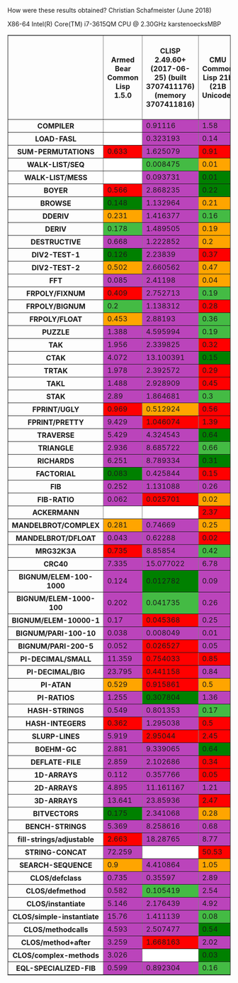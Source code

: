
How were these results obtained?  Christian Schafmeister (June 2018)



<!DOCTYPE html PUBLIC "-//W3C//DTD XHTML 1.0 Strict//EN" "http://www.w3.org/TR/xhtml1/DTD/xhtml1-strict.dtd">
<p>X86-64 Intel(R) Core(TM) i7-3615QM CPU @ 2.30GHz karstenoecksMBP</p><table border='1'><tr><td style='max-width: 100px;'></td><th>Armed Bear Common Lisp 1.5.0</th><th>CLISP 2.49.60+ (2017-06-25) (built 3707411176) (memory 3707411816)</th><th>CMU Common Lisp 21b (21B Unicode)</th><th>CMU Common Lisp 21c (21C Unicode)</th><th>Clozure Common Lisp Version 1.12-dev/v1.12-dev.0-20-g47fd1930  (DarwinX8664)</th><th>ECL 16.1.3</th><th>GNU Common Lisp (GCL) GCL 2.6.12</th><th>International Allegro CL Free Express Edition 10.0 [Mac OS X (Intel)] (Mar 24, 2017 19:50)</th><th>International Allegro CL Free Express Edition 10.1 [32-bit Mac OS X (Intel)] (Oct 30, 2017 12:55)</th><th>LispWorks Personal Edition 6.1.1</th><th>SBCL 1.3.19</th><th>clasp cclasp-boehm-FRGO_CLASP_DEV_FOREIGN_DATA_002-1212-g7a6472a72</th><th>clasp cclasp-boehm-FRGO_CLASP_DEV_FOREIGN_DATA_002-1815-g7f4e661b2</th><th>clasp cclasp-boehm-FRGO_CLASP_DEV_FOREIGN_DATA_002-1855-g5235ae840</th></tr><tr><th>COMPILER</th><td style='background-color: #fff;'></td><td style='background-color: #b4b;'>0.91116</td><td style='background-color: #b4b;'>1.58</td><td style='background-color: #b4b;'>0.86</td><td style='background-color: #b4b;'>0.851327</td><td style='background-color: #b4b;'>1.082</td><td style='background-color: GREEN;'>0.09</td><td style='background-color: #b4b;'>0.68</td><td style='background-color: #b4b;'>0.57</td><td style='background-color: #b4b;'>0.518</td><td style='background-color: #b4b;'>1.009</td><td style='background-color: #b4b;'>130.18564</td><td style='background-color: #b4b;'>130.02193</td><td style='background-color: #b4b;'>105.2658</td></tr><tr><th>LOAD-FASL</th><td style='background-color: #fff;'></td><td style='background-color: #b4b;'>0.323193</td><td style='background-color: #b4b;'>0.14</td><td style='background-color: #b4b;'>0.12</td><td style='background-color: #b4b;'>0.124536</td><td style='background-color: #b4b;'>0.11</td><td style='background-color: GREEN;'>0.01</td><td style='background-color: #b4b;'>0.13</td><td style='background-color: #b4b;'>0.11</td><td style='background-color: #b4b;'>0.132</td><td style='background-color: #b4b;'>0.19</td><td style='background-color: #b4b;'>0.90173626</td><td style='background-color: #b4b;'>0.16898806</td><td style='background-color: #b4b;'>0.18405464</td></tr><tr><th>SUM-PERMUTATIONS</th><td style='background-color: RED;'>0.633</td><td style='background-color: #b4b;'>1.625079</td><td style='background-color: RED;'>0.91</td><td style='background-color: RED;'>0.82</td><td style='background-color: #b4b;'>1.573237</td><td style='background-color: RED;'>0.709</td><td style='background-color: RED;'>0.87</td><td style='background-color: RED;'>0.59</td><td style='background-color: RED;'>0.87</td><td style='background-color: #fff;'></td><td style='background-color: GREEN;'>0.257</td><td style='background-color: #b4b;'>7.117401</td><td style='background-color: #b4b;'>2.3196971</td><td style='background-color: #b4b;'>1.9622355</td></tr><tr><th>WALK-LIST/SEQ</th><td style='background-color: #fff;'></td><td style='background-color: #4b4;'>0.008475</td><td style='background-color: ORANGE;'>0.01</td><td style='background-color: ORANGE;'>0.01</td><td style='background-color: #4b4;'>0.007671</td><td style='background-color: ORANGE;'>0.01</td><td style='background-color: RED;'>0.02</td><td style='background-color: #fff;'></td><td style='background-color: #fff;'></td><td style='background-color: #fff;'></td><td style='background-color: GREEN;'>0.006</td><td style='background-color: #b4b;'>0.14908162</td><td style='background-color: #b4b;'>0.17965353</td><td style='background-color: #b4b;'>0.17842026</td></tr><tr><th>WALK-LIST/MESS</th><td style='background-color: #fff;'></td><td style='background-color: #b4b;'>0.093731</td><td style='background-color: GREEN;'>0.01</td><td style='background-color: ORANGE;'>0.02</td><td style='background-color: ORANGE;'>0.018417</td><td style='background-color: #b4b;'>0.045</td><td style='background-color: GREEN;'>0.01</td><td style='background-color: #fff;'></td><td style='background-color: #fff;'></td><td style='background-color: #fff;'></td><td style='background-color: #4b4;'>0.014</td><td style='background-color: #fff;'></td><td style='background-color: #fff;'></td><td style='background-color: #fff;'></td></tr><tr><th>BOYER</th><td style='background-color: RED;'>0.566</td><td style='background-color: #b4b;'>2.868235</td><td style='background-color: GREEN;'>0.22</td><td style='background-color: GREEN;'>0.22</td><td style='background-color: #b4b;'>0.922835</td><td style='background-color: #b4b;'>1.123</td><td style='background-color: GREEN;'>0.23</td><td style='background-color: RED;'>0.42</td><td style='background-color: #4b4;'>0.32</td><td style='background-color: RED;'>0.425</td><td style='background-color: GREEN;'>0.201</td><td style='background-color: #b4b;'>3.0634224</td><td style='background-color: #b4b;'>1.1952511</td><td style='background-color: #b4b;'>1.1210427</td></tr><tr><th>BROWSE</th><td style='background-color: GREEN;'>0.148</td><td style='background-color: #b4b;'>1.132964</td><td style='background-color: ORANGE;'>0.21</td><td style='background-color: #4b4;'>0.2</td><td style='background-color: RED;'>0.304233</td><td style='background-color: RED;'>0.284</td><td style='background-color: GREEN;'>0.15</td><td style='background-color: RED;'>0.28</td><td style='background-color: #4b4;'>0.16</td><td style='background-color: #4b4;'>0.175</td><td style='background-color: GREEN;'>0.125</td><td style='background-color: #b4b;'>1.540497</td><td style='background-color: RED;'>0.4533729</td><td style='background-color: RED;'>0.4497367</td></tr><tr><th>DDERIV</th><td style='background-color: ORANGE;'>0.231</td><td style='background-color: #b4b;'>1.416377</td><td style='background-color: #4b4;'>0.16</td><td style='background-color: #4b4;'>0.15</td><td style='background-color: ORANGE;'>0.234023</td><td style='background-color: #b4b;'>0.706</td><td style='background-color: #4b4;'>0.15</td><td style='background-color: RED;'>0.24</td><td style='background-color: ORANGE;'>0.19</td><td style='background-color: ORANGE;'>0.202</td><td style='background-color: GREEN;'>0.118</td><td style='background-color: #b4b;'>1.291915</td><td style='background-color: #b4b;'>0.9131216</td><td style='background-color: #b4b;'>0.7912851</td></tr><tr><th>DERIV</th><td style='background-color: #4b4;'>0.178</td><td style='background-color: #b4b;'>1.489505</td><td style='background-color: ORANGE;'>0.19</td><td style='background-color: #4b4;'>0.17</td><td style='background-color: RED;'>0.252435</td><td style='background-color: #b4b;'>0.69</td><td style='background-color: #4b4;'>0.15</td><td style='background-color: ORANGE;'>0.23</td><td style='background-color: #4b4;'>0.17</td><td style='background-color: ORANGE;'>0.196</td><td style='background-color: GREEN;'>0.116</td><td style='background-color: #b4b;'>1.4520442</td><td style='background-color: #b4b;'>0.8991261</td><td style='background-color: #b4b;'>0.8213726</td></tr><tr><th>DESTRUCTIVE</th><td style='background-color: #b4b;'>0.668</td><td style='background-color: #b4b;'>1.222852</td><td style='background-color: ORANGE;'>0.2</td><td style='background-color: ORANGE;'>0.19</td><td style='background-color: RED;'>0.206367</td><td style='background-color: #b4b;'>0.437</td><td style='background-color: GREEN;'>0.1</td><td style='background-color: RED;'>0.22</td><td style='background-color: RED;'>0.21</td><td style='background-color: ORANGE;'>0.176</td><td style='background-color: GREEN;'>0.109</td><td style='background-color: #b4b;'>1.2996838</td><td style='background-color: RED;'>0.34045058</td><td style='background-color: RED;'>0.30885664</td></tr><tr><th>DIV2-TEST-1</th><td style='background-color: GREEN;'>0.126</td><td style='background-color: #b4b;'>2.23839</td><td style='background-color: RED;'>0.37</td><td style='background-color: RED;'>0.34</td><td style='background-color: RED;'>0.410792</td><td style='background-color: #b4b;'>0.768</td><td style='background-color: ORANGE;'>0.23</td><td style='background-color: RED;'>0.27</td><td style='background-color: ORANGE;'>0.24</td><td style='background-color: RED;'>0.369</td><td style='background-color: #4b4;'>0.183</td><td style='background-color: #b4b;'>4.3358493</td><td style='background-color: #b4b;'>1.1646844</td><td style='background-color: #b4b;'>1.5431376</td></tr><tr><th>DIV2-TEST-2</th><td style='background-color: ORANGE;'>0.502</td><td style='background-color: #b4b;'>2.660562</td><td style='background-color: ORANGE;'>0.47</td><td style='background-color: ORANGE;'>0.43</td><td style='background-color: RED;'>0.535293</td><td style='background-color: #b4b;'>1.493</td><td style='background-color: RED;'>0.53</td><td style='background-color: RED;'>0.55</td><td style='background-color: ORANGE;'>0.45</td><td style='background-color: #4b4;'>0.417</td><td style='background-color: GREEN;'>0.264</td><td style='background-color: #b4b;'>4.084205</td><td style='background-color: #b4b;'>1.8256881</td><td style='background-color: #b4b;'>1.8384475</td></tr><tr><th>FFT</th><td style='background-color: #b4b;'>0.085</td><td style='background-color: #b4b;'>2.41198</td><td style='background-color: ORANGE;'>0.04</td><td style='background-color: #4b4;'>0.03</td><td style='background-color: RED;'>0.058986</td><td style='background-color: #b4b;'>0.653</td><td style='background-color: #b4b;'>0.49</td><td style='background-color: #b4b;'>1.36</td><td style='background-color: #b4b;'>0.67</td><td style='background-color: #b4b;'>0.602</td><td style='background-color: GREEN;'>0.02</td><td style='background-color: #b4b;'>2.770257</td><td style='background-color: #b4b;'>1.8886076</td><td style='background-color: #b4b;'>0.7072178</td></tr><tr><th>FRPOLY/FIXNUM</th><td style='background-color: RED;'>0.409</td><td style='background-color: #b4b;'>2.752713</td><td style='background-color: #4b4;'>0.19</td><td style='background-color: GREEN;'>0.17</td><td style='background-color: RED;'>0.412657</td><td style='background-color: #b4b;'>0.972</td><td style='background-color: GREEN;'>0.14</td><td style='background-color: RED;'>0.39</td><td style='background-color: ORANGE;'>0.25</td><td style='background-color: ORANGE;'>0.27</td><td style='background-color: GREEN;'>0.172</td><td style='background-color: #b4b;'>6.56075</td><td style='background-color: #b4b;'>3.7565346</td><td style='background-color: #b4b;'>3.98628</td></tr><tr><th>FRPOLY/BIGNUM</th><td style='background-color: #4b4;'>0.2</td><td style='background-color: #b4b;'>1.138312</td><td style='background-color: RED;'>0.28</td><td style='background-color: ORANGE;'>0.24</td><td style='background-color: RED;'>0.527611</td><td style='background-color: RED;'>0.374</td><td style='background-color: #b4b;'>0.6</td><td style='background-color: RED;'>0.33</td><td style='background-color: ORANGE;'>0.26</td><td style='background-color: RED;'>0.386</td><td style='background-color: GREEN;'>0.134</td><td style='background-color: #b4b;'>2.640192</td><td style='background-color: #b4b;'>1.7932048</td><td style='background-color: #b4b;'>1.6488165</td></tr><tr><th>FRPOLY/FLOAT</th><td style='background-color: ORANGE;'>0.453</td><td style='background-color: #b4b;'>2.88193</td><td style='background-color: #4b4;'>0.36</td><td style='background-color: #4b4;'>0.33</td><td style='background-color: RED;'>0.557531</td><td style='background-color: #b4b;'>1.023</td><td style='background-color: GREEN;'>0.24</td><td style='background-color: RED;'>0.5</td><td style='background-color: #4b4;'>0.35</td><td style='background-color: ORANGE;'>0.399</td><td style='background-color: GREEN;'>0.273</td><td style='background-color: #b4b;'>5.11925</td><td style='background-color: #b4b;'>2.4277158</td><td style='background-color: #b4b;'>2.343907</td></tr><tr><th>PUZZLE</th><td style='background-color: #b4b;'>1.388</td><td style='background-color: #b4b;'>4.595994</td><td style='background-color: #4b4;'>0.19</td><td style='background-color: GREEN;'>0.15</td><td style='background-color: RED;'>0.479457</td><td style='background-color: #b4b;'>2.208</td><td style='background-color: #4b4;'>0.24</td><td style='background-color: #b4b;'>2.7</td><td style='background-color: #b4b;'>1.65</td><td style='background-color: #b4b;'>1.053</td><td style='background-color: GREEN;'>0.157</td><td style='background-color: #b4b;'>9.510586</td><td style='background-color: #b4b;'>3.197387</td><td style='background-color: #b4b;'>1.423978</td></tr><tr><th>TAK</th><td style='background-color: #b4b;'>1.956</td><td style='background-color: #b4b;'>2.339825</td><td style='background-color: RED;'>0.32</td><td style='background-color: RED;'>0.28</td><td style='background-color: GREEN;'>0.082701</td><td style='background-color: #b4b;'>1.322</td><td style='background-color: RED;'>0.3</td><td style='background-color: RED;'>0.18</td><td style='background-color: RED;'>0.18</td><td style='background-color: ORANGE;'>0.151</td><td style='background-color: ORANGE;'>0.14</td><td style='background-color: #b4b;'>1.6712415</td><td style='background-color: #b4b;'>0.7684502</td><td style='background-color: #b4b;'>0.83642954</td></tr><tr><th>CTAK</th><td style='background-color: #b4b;'>4.072</td><td style='background-color: #b4b;'>13.100391</td><td style='background-color: GREEN;'>0.15</td><td style='background-color: GREEN;'>0.13</td><td style='background-color: RED;'>0.347228</td><td style='background-color: #b4b;'>1.364</td><td style='background-color: #b4b;'>4.72</td><td style='background-color: RED;'>0.38</td><td style='background-color: RED;'>0.39</td><td style='background-color: GREEN;'>0.145</td><td style='background-color: ORANGE;'>0.218</td><td style='background-color: #b4b;'>90.550835</td><td style='background-color: #b4b;'>78.47339</td><td style='background-color: #b4b;'>77.954796</td></tr><tr><th>TRTAK</th><td style='background-color: #b4b;'>1.978</td><td style='background-color: #b4b;'>2.392572</td><td style='background-color: RED;'>0.29</td><td style='background-color: RED;'>0.28</td><td style='background-color: GREEN;'>0.083853</td><td style='background-color: #b4b;'>1.344</td><td style='background-color: RED;'>0.3</td><td style='background-color: RED;'>0.19</td><td style='background-color: RED;'>0.18</td><td style='background-color: ORANGE;'>0.143</td><td style='background-color: ORANGE;'>0.139</td><td style='background-color: #b4b;'>1.8113798</td><td style='background-color: #b4b;'>0.7574214</td><td style='background-color: #b4b;'>0.7356368</td></tr><tr><th>TAKL</th><td style='background-color: #b4b;'>1.488</td><td style='background-color: #b4b;'>2.928909</td><td style='background-color: RED;'>0.45</td><td style='background-color: RED;'>0.37</td><td style='background-color: #4b4;'>0.26505</td><td style='background-color: #b4b;'>0.871</td><td style='background-color: GREEN;'>0.18</td><td style='background-color: RED;'>0.51</td><td style='background-color: RED;'>0.58</td><td style='background-color: GREEN;'>0.17</td><td style='background-color: RED;'>0.407</td><td style='background-color: #b4b;'>4.4446373</td><td style='background-color: #b4b;'>2.0139492</td><td style='background-color: #b4b;'>1.8171562</td></tr><tr><th>STAK</th><td style='background-color: #b4b;'>2.89</td><td style='background-color: #b4b;'>1.864681</td><td style='background-color: #4b4;'>0.3</td><td style='background-color: #4b4;'>0.29</td><td style='background-color: RED;'>0.541271</td><td style='background-color: #b4b;'>1.094</td><td style='background-color: #4b4;'>0.25</td><td style='background-color: RED;'>0.73</td><td style='background-color: RED;'>0.74</td><td style='background-color: #4b4;'>0.281</td><td style='background-color: GREEN;'>0.197</td><td style='background-color: #b4b;'>10.359367</td><td style='background-color: #b4b;'>8.087284</td><td style='background-color: #b4b;'>7.3820157</td></tr><tr><th>FPRINT/UGLY</th><td style='background-color: RED;'>0.969</td><td style='background-color: ORANGE;'>0.512924</td><td style='background-color: RED;'>0.56</td><td style='background-color: RED;'>0.6</td><td style='background-color: #b4b;'>1.58361</td><td style='background-color: #b4b;'>1.585</td><td style='background-color: RED;'>0.57</td><td style='background-color: GREEN;'>0.29</td><td style='background-color: GREEN;'>0.26</td><td style='background-color: RED;'>0.914</td><td style='background-color: ORANGE;'>0.46</td><td style='background-color: #b4b;'>2.8981946</td><td style='background-color: #b4b;'>2.9136956</td><td style='background-color: #b4b;'>3.0861437</td></tr><tr><th>FPRINT/PRETTY</th><td style='background-color: #b4b;'>9.429</td><td style='background-color: RED;'>1.046074</td><td style='background-color: RED;'>1.39</td><td style='background-color: RED;'>1.39</td><td style='background-color: #b4b;'>1.819929</td><td style='background-color: #b4b;'>6.299</td><td style='background-color: GREEN;'>0.38</td><td style='background-color: RED;'>0.78</td><td style='background-color: ORANGE;'>0.75</td><td style='background-color: #b4b;'>2.514</td><td style='background-color: RED;'>0.838</td><td style='background-color: #b4b;'>78.03398</td><td style='background-color: #b4b;'>30.354357</td><td style='background-color: #b4b;'>23.680075</td></tr><tr><th>TRAVERSE</th><td style='background-color: #b4b;'>5.429</td><td style='background-color: #b4b;'>4.324543</td><td style='background-color: GREEN;'>0.64</td><td style='background-color: GREEN;'>0.6</td><td style='background-color: #4b4;'>0.804066</td><td style='background-color: #b4b;'>2.739</td><td style='background-color: GREEN;'>0.58</td><td style='background-color: ORANGE;'>1.06</td><td style='background-color: ORANGE;'>1.06</td><td style='background-color: #4b4;'>0.727</td><td style='background-color: GREEN;'>0.608</td><td style='background-color: #b4b;'>26.118906</td><td style='background-color: #b4b;'>20.020092</td><td style='background-color: #b4b;'>5.01429</td></tr><tr><th>TRIANGLE</th><td style='background-color: #b4b;'>2.936</td><td style='background-color: #b4b;'>8.685722</td><td style='background-color: #4b4;'>0.66</td><td style='background-color: GREEN;'>0.6</td><td style='background-color: GREEN;'>0.610619</td><td style='background-color: #b4b;'>3.109</td><td style='background-color: #4b4;'>0.71</td><td style='background-color: #b4b;'>2.14</td><td style='background-color: RED;'>1.34</td><td style='background-color: ORANGE;'>0.952</td><td style='background-color: GREEN;'>0.507</td><td style='background-color: #b4b;'>6.742561</td><td style='background-color: #b4b;'>17.80549</td><td style='background-color: #b4b;'>2.1325517</td></tr><tr><th>RICHARDS</th><td style='background-color: #b4b;'>6.251</td><td style='background-color: #b4b;'>8.789334</td><td style='background-color: GREEN;'>0.31</td><td style='background-color: GREEN;'>0.3</td><td style='background-color: RED;'>0.893225</td><td style='background-color: #b4b;'>4.586</td><td style='background-color: GREEN;'>0.35</td><td style='background-color: #b4b;'>1.66</td><td style='background-color: #b4b;'>1.74</td><td style='background-color: #b4b;'>1.233</td><td style='background-color: GREEN;'>0.343</td><td style='background-color: #b4b;'>16.274948</td><td style='background-color: #b4b;'>8.751035</td><td style='background-color: #b4b;'>8.098805</td></tr><tr><th>FACTORIAL</th><td style='background-color: GREEN;'>0.083</td><td style='background-color: #b4b;'>0.425844</td><td style='background-color: RED;'>0.15</td><td style='background-color: ORANGE;'>0.12</td><td style='background-color: #4b4;'>0.106827</td><td style='background-color: ORANGE;'>0.139</td><td style='background-color: RED;'>0.27</td><td style='background-color: RED;'>0.2</td><td style='background-color: RED;'>0.21</td><td style='background-color: RED;'>0.173</td><td style='background-color: GREEN;'>0.071</td><td style='background-color: #b4b;'>0.5177322</td><td style='background-color: #b4b;'>0.5665257</td><td style='background-color: #b4b;'>0.50251627</td></tr><tr><th>FIB</th><td style='background-color: #b4b;'>0.252</td><td style='background-color: #b4b;'>1.131088</td><td style='background-color: #b4b;'>0.26</td><td style='background-color: #b4b;'>0.25</td><td style='background-color: GREEN;'>0.042886</td><td style='background-color: #b4b;'>0.517</td><td style='background-color: ORANGE;'>0.08</td><td style='background-color: ORANGE;'>0.08</td><td style='background-color: ORANGE;'>0.07</td><td style='background-color: ORANGE;'>0.08</td><td style='background-color: RED;'>0.128</td><td style='background-color: #b4b;'>0.31773672</td><td style='background-color: #b4b;'>0.27542576</td><td style='background-color: #b4b;'>0.2943802</td></tr><tr><th>FIB-RATIO</th><td style='background-color: #b4b;'>0.062</td><td style='background-color: RED;'>0.025701</td><td style='background-color: ORANGE;'>0.02</td><td style='background-color: ORANGE;'>0.02</td><td style='background-color: RED;'>0.02232</td><td style='background-color: #b4b;'>0.046</td><td style='background-color: #b4b;'>1.41</td><td style='background-color: GREEN;'>0.01</td><td style='background-color: GREEN;'>0.01</td><td style='background-color: RED;'>0.037</td><td style='background-color: #4b4;'>0.014</td><td style='background-color: #fff;'></td><td style='background-color: #fff;'></td><td style='background-color: #fff;'></td></tr><tr><th>ACKERMANN</th><td style='background-color: #fff;'></td><td style='background-color: #fff;'></td><td style='background-color: RED;'>2.37</td><td style='background-color: RED;'>2.08</td><td style='background-color: GREEN;'>0.59432</td><td style='background-color: #b4b;'>5.698</td><td style='background-color: RED;'>1.26</td><td style='background-color: ORANGE;'>1.07</td><td style='background-color: ORANGE;'>1.07</td><td style='background-color: GREEN;'>0.667</td><td style='background-color: RED;'>2.286</td><td style='background-color: #b4b;'>15.047648</td><td style='background-color: #b4b;'>6.960353</td><td style='background-color: #b4b;'>6.4944506</td></tr><tr><th>MANDELBROT/COMPLEX</th><td style='background-color: ORANGE;'>0.281</td><td style='background-color: #b4b;'>0.74669</td><td style='background-color: ORANGE;'>0.25</td><td style='background-color: ORANGE;'>0.25</td><td style='background-color: ORANGE;'>0.287113</td><td style='background-color: RED;'>0.361</td><td style='background-color: GREEN;'>0.17</td><td style='background-color: GREEN;'>0.16</td><td style='background-color: GREEN;'>0.18</td><td style='background-color: RED;'>0.565</td><td style='background-color: GREEN;'>0.15</td><td style='background-color: #fff;'></td><td style='background-color: #fff;'></td><td style='background-color: #fff;'></td></tr><tr><th>MANDELBROT/DFLOAT</th><td style='background-color: #b4b;'>0.043</td><td style='background-color: #b4b;'>0.62288</td><td style='background-color: RED;'>0.02</td><td style='background-color: ORANGE;'>0.01</td><td style='background-color: #b4b;'>0.026685</td><td style='background-color: #b4b;'>0.377</td><td style='background-color: #b4b;'>0.12</td><td style='background-color: #b4b;'>0.12</td><td style='background-color: #b4b;'>0.13</td><td style='background-color: #b4b;'>0.137</td><td style='background-color: GREEN;'>0.006</td><td style='background-color: #b4b;'>0.6466906</td><td style='background-color: #b4b;'>0.30757698</td><td style='background-color: #b4b;'>0.2801186</td></tr><tr><th>MRG32K3A</th><td style='background-color: RED;'>0.735</td><td style='background-color: #b4b;'>8.85854</td><td style='background-color: #4b4;'>0.42</td><td style='background-color: #4b4;'>0.39</td><td style='background-color: #b4b;'>4.302277</td><td style='background-color: #b4b;'>1.36</td><td style='background-color: #b4b;'>9.48</td><td style='background-color: GREEN;'>0.29</td><td style='background-color: GREEN;'>0.31</td><td style='background-color: #b4b;'>2.746</td><td style='background-color: #4b4;'>0.412</td><td style='background-color: #b4b;'>5.605691</td><td style='background-color: #b4b;'>1.2280335</td><td style='background-color: RED;'>0.99000144</td></tr><tr><th>CRC40</th><td style='background-color: #b4b;'>7.335</td><td style='background-color: #b4b;'>15.077022</td><td style='background-color: #b4b;'>6.78</td><td style='background-color: #b4b;'>6.11</td><td style='background-color: RED;'>1.223005</td><td style='background-color: #b4b;'>5.016</td><td style='background-color: #b4b;'>1.27</td><td style='background-color: #b4b;'>7.73</td><td style='background-color: #b4b;'>7.89</td><td style='background-color: #b4b;'>17.791</td><td style='background-color: GREEN;'>0.312</td><td style='background-color: #b4b;'>111.241005</td><td style='background-color: #b4b;'>98.97776</td><td style='background-color: #b4b;'>96.253654</td></tr><tr><th>BIGNUM/ELEM-100-1000</th><td style='background-color: #b4b;'>0.124</td><td style='background-color: GREEN;'>0.012782</td><td style='background-color: #b4b;'>0.09</td><td style='background-color: #b4b;'>0.08</td><td style='background-color: #b4b;'>0.565293</td><td style='background-color: #4b4;'>0.018</td><td style='background-color: #b4b;'>0.43</td><td style='background-color: #b4b;'>0.1</td><td style='background-color: #b4b;'>0.11</td><td style='background-color: #b4b;'>0.162</td><td style='background-color: RED;'>0.038</td><td style='background-color: #b4b;'>0.09153065</td><td style='background-color: #b4b;'>0.088254385</td><td style='background-color: #b4b;'>0.07581683</td></tr><tr><th>BIGNUM/ELEM-1000-100</th><td style='background-color: #b4b;'>0.202</td><td style='background-color: #4b4;'>0.041735</td><td style='background-color: #b4b;'>0.26</td><td style='background-color: #b4b;'>0.22</td><td style='background-color: #b4b;'>3.679019</td><td style='background-color: GREEN;'>0.028</td><td style='background-color: #b4b;'>0.51</td><td style='background-color: #b4b;'>0.53</td><td style='background-color: #b4b;'>0.5</td><td style='background-color: #b4b;'>0.377</td><td style='background-color: RED;'>0.059</td><td style='background-color: GREEN;'>0.027068734</td><td style='background-color: GREEN;'>0.027842231</td><td style='background-color: GREEN;'>0.028599445</td></tr><tr><th>BIGNUM/ELEM-10000-1</th><td style='background-color: #b4b;'>0.17</td><td style='background-color: RED;'>0.045368</td><td style='background-color: #b4b;'>0.25</td><td style='background-color: #b4b;'>0.21</td><td style='background-color: #b4b;'>3.74501</td><td style='background-color: RED;'>0.035</td><td style='background-color: #b4b;'>0.1</td><td style='background-color: #b4b;'>0.7</td><td style='background-color: #b4b;'>0.68</td><td style='background-color: #b4b;'>0.385</td><td style='background-color: RED;'>0.035</td><td style='background-color: GREEN;'>0.017007206</td><td style='background-color: GREEN;'>0.017755361</td><td style='background-color: GREEN;'>0.018446743</td></tr><tr><th>BIGNUM/PARI-100-10</th><td style='background-color: #b4b;'>0.038</td><td style='background-color: #b4b;'>0.008049</td><td style='background-color: #b4b;'>0.01</td><td style='background-color: #b4b;'>0.01</td><td style='background-color: #b4b;'>0.370588</td><td style='background-color: #b4b;'>0.002</td><td style='background-color: GREEN;'>0.0</td><td style='background-color: #b4b;'>0.02</td><td style='background-color: #b4b;'>0.02</td><td style='background-color: #b4b;'>0.018</td><td style='background-color: #b4b;'>0.009</td><td style='background-color: #b4b;'>0.013545867</td><td style='background-color: #b4b;'>0.014183906</td><td style='background-color: #b4b;'>0.012484365</td></tr><tr><th>BIGNUM/PARI-200-5</th><td style='background-color: #b4b;'>0.052</td><td style='background-color: RED;'>0.026527</td><td style='background-color: #b4b;'>0.05</td><td style='background-color: #b4b;'>0.06</td><td style='background-color: #b4b;'>10.450658</td><td style='background-color: GREEN;'>0.008</td><td style='background-color: #b4b;'>0.04</td><td style='background-color: #b4b;'>0.11</td><td style='background-color: #b4b;'>0.1</td><td style='background-color: #b4b;'>0.058</td><td style='background-color: RED;'>0.025</td><td style='background-color: RED;'>0.01979762</td><td style='background-color: RED;'>0.024350137</td><td style='background-color: RED;'>0.018094722</td></tr><tr><th>PI-DECIMAL/SMALL</th><td style='background-color: #b4b;'>11.359</td><td style='background-color: RED;'>0.754033</td><td style='background-color: RED;'>0.85</td><td style='background-color: RED;'>0.76</td><td style='background-color: #b4b;'>1.264732</td><td style='background-color: #b4b;'>1.526</td><td style='background-color: #b4b;'>56.94</td><td style='background-color: RED;'>0.78</td><td style='background-color: RED;'>0.72</td><td style='background-color: #b4b;'>5.732</td><td style='background-color: GREEN;'>0.295</td><td style='background-color: #fff;'></td><td style='background-color: #fff;'></td><td style='background-color: #fff;'></td></tr><tr><th>PI-DECIMAL/BIG</th><td style='background-color: #b4b;'>23.795</td><td style='background-color: RED;'>0.441158</td><td style='background-color: #b4b;'>0.84</td><td style='background-color: #b4b;'>0.74</td><td style='background-color: #b4b;'>1.54468</td><td style='background-color: #b4b;'>1.108</td><td style='background-color: #b4b;'>35.06</td><td style='background-color: #b4b;'>0.77</td><td style='background-color: #b4b;'>0.7</td><td style='background-color: #b4b;'>7.27</td><td style='background-color: GREEN;'>0.122</td><td style='background-color: #fff;'></td><td style='background-color: #fff;'></td><td style='background-color: #fff;'></td></tr><tr><th>PI-ATAN</th><td style='background-color: ORANGE;'>0.529</td><td style='background-color: RED;'>0.915861</td><td style='background-color: ORANGE;'>0.5</td><td style='background-color: #4b4;'>0.43</td><td style='background-color: #b4b;'>1.375733</td><td style='background-color: GREEN;'>0.294</td><td style='background-color: #b4b;'>3.51</td><td style='background-color: RED;'>0.65</td><td style='background-color: RED;'>0.62</td><td style='background-color: RED;'>0.704</td><td style='background-color: ORANGE;'>0.476</td><td style='background-color: #fff;'></td><td style='background-color: #fff;'></td><td style='background-color: #fff;'></td></tr><tr><th>PI-RATIOS</th><td style='background-color: #b4b;'>1.255</td><td style='background-color: GREEN;'>0.307804</td><td style='background-color: #b4b;'>1.36</td><td style='background-color: #b4b;'>1.34</td><td style='background-color: #b4b;'>3.842425</td><td style='background-color: #4b4;'>0.458</td><td style='background-color: #b4b;'>11.33</td><td style='background-color: #b4b;'>1.39</td><td style='background-color: #b4b;'>1.3</td><td style='background-color: #b4b;'>2.556</td><td style='background-color: RED;'>0.63</td><td style='background-color: RED;'>1.1884718</td><td style='background-color: #b4b;'>1.2848881</td><td style='background-color: RED;'>1.1374128</td></tr><tr><th>HASH-STRINGS</th><td style='background-color: #b4b;'>0.549</td><td style='background-color: #b4b;'>0.801353</td><td style='background-color: #4b4;'>0.17</td><td style='background-color: #4b4;'>0.17</td><td style='background-color: #b4b;'>2.749757</td><td style='background-color: RED;'>0.364</td><td style='background-color: #b4b;'>0.96</td><td style='background-color: RED;'>0.23</td><td style='background-color: ORANGE;'>0.21</td><td style='background-color: RED;'>0.271</td><td style='background-color: GREEN;'>0.113</td><td style='background-color: #b4b;'>2.0933933</td><td style='background-color: #b4b;'>0.8741576</td><td style='background-color: #b4b;'>0.8137116</td></tr><tr><th>HASH-INTEGERS</th><td style='background-color: RED;'>0.362</td><td style='background-color: #b4b;'>1.295038</td><td style='background-color: RED;'>0.5</td><td style='background-color: RED;'>0.45</td><td style='background-color: #b4b;'>1.408069</td><td style='background-color: RED;'>0.551</td><td style='background-color: GREEN;'>0.22</td><td style='background-color: GREEN;'>0.18</td><td style='background-color: GREEN;'>0.19</td><td style='background-color: GREEN;'>0.216</td><td style='background-color: GREEN;'>0.198</td><td style='background-color: #b4b;'>1.5365052</td><td style='background-color: #b4b;'>1.134589</td><td style='background-color: #b4b;'>0.9390049</td></tr><tr><th>SLURP-LINES</th><td style='background-color: #b4b;'>5.919</td><td style='background-color: RED;'>2.95044</td><td style='background-color: RED;'>2.45</td><td style='background-color: RED;'>2.45</td><td style='background-color: #b4b;'>11.555142</td><td style='background-color: #b4b;'>7.34</td><td style='background-color: #b4b;'>6.73</td><td style='background-color: GREEN;'>1.23</td><td style='background-color: GREEN;'>1.24</td><td style='background-color: #4b4;'>1.778</td><td style='background-color: GREEN;'>1.216</td><td style='background-color: #b4b;'>52.293865</td><td style='background-color: #b4b;'>51.37444</td><td style='background-color: #b4b;'>47.2352</td></tr><tr><th>BOEHM-GC</th><td style='background-color: #b4b;'>2.881</td><td style='background-color: #b4b;'>9.339065</td><td style='background-color: GREEN;'>0.64</td><td style='background-color: GREEN;'>0.59</td><td style='background-color: #b4b;'>5.473692</td><td style='background-color: #b4b;'>4.014</td><td style='background-color: RED;'>1.11</td><td style='background-color: #4b4;'>0.67</td><td style='background-color: #4b4;'>0.73</td><td style='background-color: #fff;'></td><td style='background-color: GREEN;'>0.534</td><td style='background-color: #b4b;'>11.477028</td><td style='background-color: #b4b;'>10.623136</td><td style='background-color: #b4b;'>8.86781</td></tr><tr><th>DEFLATE-FILE</th><td style='background-color: #b4b;'>2.859</td><td style='background-color: #b4b;'>2.102686</td><td style='background-color: RED;'>0.34</td><td style='background-color: RED;'>0.28</td><td style='background-color: #4b4;'>0.166694</td><td style='background-color: #b4b;'>1.176</td><td style='background-color: #4b4;'>0.16</td><td style='background-color: #b4b;'>0.56</td><td style='background-color: #b4b;'>0.44</td><td style='background-color: RED;'>0.259</td><td style='background-color: GREEN;'>0.108</td><td style='background-color: #fff;'></td><td style='background-color: #fff;'></td><td style='background-color: #fff;'></td></tr><tr><th>1D-ARRAYS</th><td style='background-color: #b4b;'>0.112</td><td style='background-color: #b4b;'>0.357766</td><td style='background-color: RED;'>0.05</td><td style='background-color: RED;'>0.04</td><td style='background-color: GREEN;'>0.018637</td><td style='background-color: #b4b;'>0.106</td><td style='background-color: #b4b;'>0.13</td><td style='background-color: #b4b;'>0.09</td><td style='background-color: #b4b;'>0.08</td><td style='background-color: #fff;'></td><td style='background-color: GREEN;'>0.022</td><td style='background-color: #b4b;'>1.009913</td><td style='background-color: #b4b;'>0.34530258</td><td style='background-color: #b4b;'>0.17899525</td></tr><tr><th>2D-ARRAYS</th><td style='background-color: #b4b;'>4.895</td><td style='background-color: #b4b;'>11.161167</td><td style='background-color: #b4b;'>1.21</td><td style='background-color: #b4b;'>1.04</td><td style='background-color: RED;'>0.739018</td><td style='background-color: #b4b;'>3.389</td><td style='background-color: #b4b;'>2.44</td><td style='background-color: #b4b;'>7.63</td><td style='background-color: #b4b;'>4.03</td><td style='background-color: #fff;'></td><td style='background-color: GREEN;'>0.232</td><td style='background-color: #b4b;'>13.860003</td><td style='background-color: #b4b;'>11.35935</td><td style='background-color: #b4b;'>3.4040031</td></tr><tr><th>3D-ARRAYS</th><td style='background-color: #b4b;'>13.641</td><td style='background-color: #b4b;'>23.85936</td><td style='background-color: RED;'>2.47</td><td style='background-color: RED;'>2.2</td><td style='background-color: RED;'>1.575277</td><td style='background-color: #b4b;'>7.6</td><td style='background-color: #b4b;'>7.48</td><td style='background-color: #fff;'></td><td style='background-color: #fff;'></td><td style='background-color: #fff;'></td><td style='background-color: GREEN;'>0.705</td><td style='background-color: #b4b;'>32.424004</td><td style='background-color: #b4b;'>22.704441</td><td style='background-color: #b4b;'>7.229812</td></tr><tr><th>BITVECTORS</th><td style='background-color: GREEN;'>0.175</td><td style='background-color: #b4b;'>2.341068</td><td style='background-color: ORANGE;'>0.28</td><td style='background-color: ORANGE;'>0.29</td><td style='background-color: ORANGE;'>0.290175</td><td style='background-color: #b4b;'>2.173</td><td style='background-color: #b4b;'>1.6</td><td style='background-color: RED;'>0.51</td><td style='background-color: RED;'>0.53</td><td style='background-color: RED;'>0.457</td><td style='background-color: GREEN;'>0.174</td><td style='background-color: RED;'>0.5349737</td><td style='background-color: RED;'>0.5513308</td><td style='background-color: RED;'>0.58314484</td></tr><tr><th>BENCH-STRINGS</th><td style='background-color: #b4b;'>5.369</td><td style='background-color: #b4b;'>8.258616</td><td style='background-color: #b4b;'>0.68</td><td style='background-color: #b4b;'>0.75</td><td style='background-color: #b4b;'>0.852319</td><td style='background-color: #b4b;'>2.214</td><td style='background-color: #b4b;'>5.72</td><td style='background-color: #b4b;'>0.44</td><td style='background-color: #b4b;'>0.42</td><td style='background-color: #fff;'></td><td style='background-color: #b4b;'>0.878</td><td style='background-color: #b4b;'>0.24926035</td><td style='background-color: GREEN;'>0.010453181</td><td style='background-color: GREEN;'>0.011333099</td></tr><tr><th>fill-strings/adjustable</th><td style='background-color: RED;'>2.663</td><td style='background-color: #b4b;'>18.28765</td><td style='background-color: #b4b;'>8.77</td><td style='background-color: #b4b;'>8.7</td><td style='background-color: #b4b;'>12.893658</td><td style='background-color: #b4b;'>5.187</td><td style='background-color: GREEN;'>0.88</td><td style='background-color: #b4b;'>5.98</td><td style='background-color: #b4b;'>5.89</td><td style='background-color: #fff;'></td><td style='background-color: RED;'>2.309</td><td style='background-color: #b4b;'>21.35976</td><td style='background-color: #b4b;'>6.5573025</td><td style='background-color: #b4b;'>5.90665</td></tr><tr><th>STRING-CONCAT</th><td style='background-color: #b4b;'>72.259</td><td style='background-color: #fff;'></td><td style='background-color: RED;'>50.53</td><td style='background-color: RED;'>49.24</td><td style='background-color: #4b4;'>23.516285</td><td style='background-color: #4b4;'>26.214</td><td style='background-color: #b4b;'>135.07</td><td style='background-color: #fff;'></td><td style='background-color: #fff;'></td><td style='background-color: #fff;'></td><td style='background-color: GREEN;'>16.664</td><td style='background-color: RED;'>57.499844</td><td style='background-color: ORANGE;'>28.58343</td><td style='background-color: ORANGE;'>30.631477</td></tr><tr><th>SEARCH-SEQUENCE</th><td style='background-color: ORANGE;'>0.9</td><td style='background-color: #b4b;'>4.410864</td><td style='background-color: ORANGE;'>1.05</td><td style='background-color: ORANGE;'>0.99</td><td style='background-color: RED;'>1.385227</td><td style='background-color: RED;'>1.692</td><td style='background-color: #b4b;'>3.13</td><td style='background-color: #4b4;'>0.78</td><td style='background-color: #4b4;'>0.73</td><td style='background-color: #fff;'></td><td style='background-color: GREEN;'>0.543</td><td style='background-color: #b4b;'>20.107292</td><td style='background-color: #b4b;'>5.337782</td><td style='background-color: #b4b;'>3.6263108</td></tr><tr><th>CLOS/defclass</th><td style='background-color: #b4b;'>0.735</td><td style='background-color: #b4b;'>0.35597</td><td style='background-color: #b4b;'>2.89</td><td style='background-color: #b4b;'>2.56</td><td style='background-color: RED;'>0.207225</td><td style='background-color: RED;'>0.223</td><td style='background-color: #b4b;'>0.44</td><td style='background-color: GREEN;'>0.06</td><td style='background-color: GREEN;'>0.06</td><td style='background-color: #4b4;'>0.083</td><td style='background-color: #b4b;'>0.245</td><td style='background-color: #b4b;'>8.126621</td><td style='background-color: #b4b;'>27.639004</td><td style='background-color: #b4b;'>25.148722</td></tr><tr><th>CLOS/defmethod</th><td style='background-color: #b4b;'>0.582</td><td style='background-color: #4b4;'>0.105419</td><td style='background-color: #b4b;'>2.54</td><td style='background-color: #b4b;'>2.49</td><td style='background-color: GREEN;'>0.102159</td><td style='background-color: ORANGE;'>0.159</td><td style='background-color: #b4b;'>0.53</td><td style='background-color: #4b4;'>0.12</td><td style='background-color: #4b4;'>0.11</td><td style='background-color: GREEN;'>0.082</td><td style='background-color: #b4b;'>1.009</td><td style='background-color: #b4b;'>15.783476</td><td style='background-color: #b4b;'>10.014938</td><td style='background-color: #b4b;'>7.6090555</td></tr><tr><th>CLOS/instantiate</th><td style='background-color: #b4b;'>5.146</td><td style='background-color: #b4b;'>2.176439</td><td style='background-color: #b4b;'>4.92</td><td style='background-color: #b4b;'>4.48</td><td style='background-color: RED;'>2.048609</td><td style='background-color: #b4b;'>4.251</td><td style='background-color: #b4b;'>24.9</td><td style='background-color: ORANGE;'>0.89</td><td style='background-color: ORANGE;'>0.94</td><td style='background-color: #4b4;'>0.764</td><td style='background-color: GREEN;'>0.537</td><td style='background-color: #b4b;'>19.4284</td><td style='background-color: #b4b;'>12.167388</td><td style='background-color: #b4b;'>9.257659</td></tr><tr><th>CLOS/simple-instantiate</th><td style='background-color: #b4b;'>15.76</td><td style='background-color: #b4b;'>1.411139</td><td style='background-color: #4b4;'>0.08</td><td style='background-color: #4b4;'>0.08</td><td style='background-color: #b4b;'>4.00962</td><td style='background-color: #b4b;'>11.526</td><td style='background-color: #b4b;'>6.51</td><td style='background-color: GREEN;'>0.07</td><td style='background-color: GREEN;'>0.06</td><td style='background-color: #b4b;'>0.586</td><td style='background-color: GREEN;'>0.058</td><td style='background-color: #b4b;'>53.66393</td><td style='background-color: #b4b;'>17.240435</td><td style='background-color: #b4b;'>9.684299</td></tr><tr><th>CLOS/methodcalls</th><td style='background-color: #b4b;'>4.593</td><td style='background-color: #b4b;'>2.507477</td><td style='background-color: GREEN;'>0.54</td><td style='background-color: GREEN;'>0.52</td><td style='background-color: RED;'>1.543763</td><td style='background-color: RED;'>1.373</td><td style='background-color: #b4b;'>86.16</td><td style='background-color: ORANGE;'>0.86</td><td style='background-color: #4b4;'>0.83</td><td style='background-color: RED;'>1.093</td><td style='background-color: #b4b;'>3.183</td><td style='background-color: #b4b;'>8.826327</td><td style='background-color: #b4b;'>7.508966</td><td style='background-color: #b4b;'>7.2394886</td></tr><tr><th>CLOS/method+after</th><td style='background-color: #b4b;'>3.259</td><td style='background-color: RED;'>1.668163</td><td style='background-color: #b4b;'>2.02</td><td style='background-color: RED;'>1.79</td><td style='background-color: RED;'>1.015011</td><td style='background-color: RED;'>1.122</td><td style='background-color: #fff;'></td><td style='background-color: GREEN;'>0.49</td><td style='background-color: GREEN;'>0.47</td><td style='background-color: GREEN;'>0.571</td><td style='background-color: GREEN;'>0.576</td><td style='background-color: #b4b;'>15.605384</td><td style='background-color: #b4b;'>11.505037</td><td style='background-color: #b4b;'>7.299556</td></tr><tr><th>CLOS/complex-methods</th><td style='background-color: #b4b;'>3.026</td><td style='background-color: #fff;'></td><td style='background-color: GREEN;'>0.03</td><td style='background-color: GREEN;'>0.03</td><td style='background-color: #b4b;'>0.548885</td><td style='background-color: #b4b;'>0.639</td><td style='background-color: #fff;'></td><td style='background-color: #b4b;'>0.18</td><td style='background-color: #b4b;'>0.17</td><td style='background-color: RED;'>0.1</td><td style='background-color: #b4b;'>0.812</td><td style='background-color: #b4b;'>2.8730347</td><td style='background-color: #b4b;'>2.4602678</td><td style='background-color: #b4b;'>2.1883018</td></tr><tr><th>EQL-SPECIALIZED-FIB</th><td style='background-color: #b4b;'>0.599</td><td style='background-color: #b4b;'>0.892304</td><td style='background-color: #4b4;'>0.16</td><td style='background-color: ORANGE;'>0.17</td><td style='background-color: RED;'>0.368345</td><td style='background-color: #b4b;'>1.114</td><td style='background-color: #fff;'></td><td style='background-color: #4b4;'>0.14</td><td style='background-color: #4b4;'>0.14</td><td style='background-color: RED;'>0.397</td><td style='background-color: GREEN;'>0.105</td><td style='background-color: #b4b;'>1.4598988</td><td style='background-color: #fff;'></td><td style='background-color: #fff;'></td></tr></table>